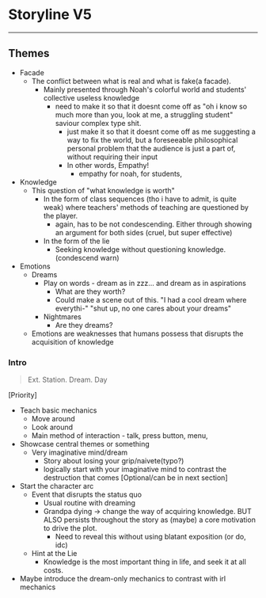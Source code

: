 # Storyline V5
---
## Themes
- Facade
	- The conflict between what is real and what is fake(a facade).
		- Mainly presented through Noah's colorful world and students' collective useless knowledge
			- need to make it so that it doesnt come off as "oh i know so much more than you, look at me, a struggling student" saviour complex type shit.
				- just make it so that it doesnt come off as me suggesting a way to fix the world, but a foreseeable philosophical personal problem that the audience is just a part of, without requiring their input
				- In other words, Empathy!
					- empathy for noah, for students, 
- Knowledge
	- This question of "what knowledge is worth"
		- In the form of class sequences (tho i have to admit, is quite weak) where teachers' methods of teaching are questioned by the player.
			- again, has to be not condescending. Either through showing an argument for both sides (cruel, but super effective)
		- In the form of the lie
			- Seeking knowledge without questioning knowledge. (condescend warn)
- Emotions
	- Dreams
		- Play on words - dream as in zzz... and dream as in aspirations
			- What are they worth?
			- Could make a scene out of this. "I had a cool dream where everythi-" "shut up, no one cares about your dreams"
		- Nightmares
			- Are they dreams?
	- Emotions are weaknesses that humans possess that disrupts the acquisition of knowledge

### Intro
> Ext. Station. Dream. Day

[Priority]
- Teach basic mechanics
	- Move around
	- Look around
	- Main method of interaction - talk, press button, menu, 
- Showcase central themes or something
	- Very imaginative mind/dream
		- Story about losing your grip/naivete(typo?)
		- logically start with your imaginative mind to contrast the destruction that comes
[Optional/can be in next section]
- Start the character arc
	- Event that disrupts the status quo
		- Usual routine with dreaming
		- Grandpa dying -> change the way of acquiring knowledge. BUT ALSO persists throughout the story as (maybe) a core motivation to drive the plot.
			- Need to reveal this without using blatant exposition (or do, idc)
	- Hint at the Lie
		- Knowledge is the most important thing in life, and seek it at all costs.
- Maybe introduce the dream-only mechanics to contrast with irl mechanics